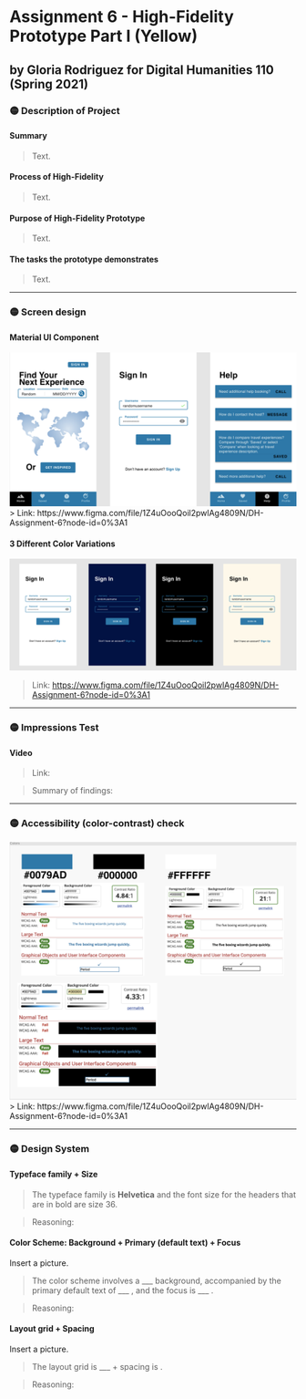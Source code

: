 # Assignment 6 - High-Fidelity Prototype Part I (Yellow)
## by Gloria Rodriguez for Digital Humanities 110 (Spring 2021)

### 🟡 Description of Project

#### Summary 
> Text.

#### Process of High-Fidelity
> Text.

#### Purpose of High-Fidelity Prototype 
> Text.

#### The tasks the prototype demonstrates
> Text.

---

### 🟡 Screen design

#### Material UI Component
<img src="./images/3MAJOR.png" width=700px>
> Link: https://www.figma.com/file/1Z4uOooQoil2pwlAg4809N/DH-Assignment-6?node-id=0%3A1

#### 3 Different Color Variations
<img src="./images/3VARS.png" width=700px>

> Link: https://www.figma.com/file/1Z4uOooQoil2pwlAg4809N/DH-Assignment-6?node-id=0%3A1

---

### 🟡 Impressions Test

#### Video 
> Link: 

> Summary of findings: 

---

### 🟡 Accessibility (color-contrast) check
<img src="./images/COLORTESTS.png" width=700px>
> Link: https://www.figma.com/file/1Z4uOooQoil2pwlAg4809N/DH-Assignment-6?node-id=0%3A1

---

### 🟡 Design System 

#### Typeface family + Size
> The typeface family is **Helvetica** and the font size for the headers that are in bold are size 36. 

> Reasoning: 

#### Color Scheme: Background + Primary (default text) + Focus 
Insert a picture.
> The color scheme involves a ___ background, accompanied by the primary default text of ___ , and the focus is ___ . 

> Reasoning:

#### Layout grid + Spacing 
Insert a picture.

> The layout grid is ___ + spacing is . 

> Reasoning: 

